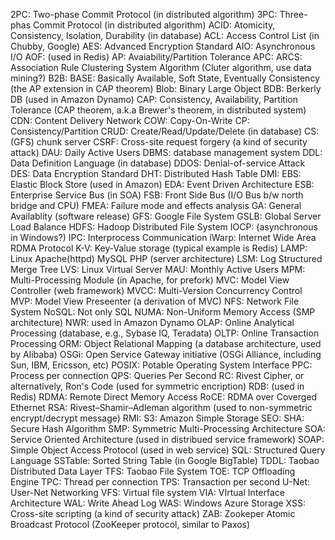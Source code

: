 2PC: Two-phase Commit Protocol (in distributed algorithm)
3PC: Three-phas Commit Protocol (in distributed algorithm)
ACID: Atomicity, Consistency, Isolation, Durability (in database)
ACL: Access Control List (in Chubby, Google)
AES: Advanced Encryption Standard
AIO: Asynchronous I/O
AOF: (used in Redis)
AP: Avaiability/Partition Tolerance
APC: 
ARCS: Association Rule Clustering System Algorithm (Cluter algorithm, use data mining?)
B2B:
BASE: Basically Available, Soft State, Eventually Consistency (the AP extension in CAP theorem)
Blob: Binary Large Object
BDB: Berkerly DB (used in Amazon Dynamo)
CAP: Consistency, Availability, Partition Tolerance (CAP theorem, a.k.a Brewer's theorem, in distributed system)
CDN: Content Delivery Network
COW: Copy-On-Write
CP: Consistency/Partition
CRUD: Create/Read/Update/Delete (in database)
CS: (GFS) chunk server
CSRF: Cross-site request forgery (a kind of security attack)
DAU: Daily Active Users
DBMS: database management system
DDL: Data Definition Language (in database)
DDOS: Denial-of-service Attack
DES: Data Encryption Standard
DHT: Distributed Hash Table
DMI:
EBS: Elastic Block Store (used in Amazon)
EDA: Event Driven Architecture
ESB: Enterprise Service Bus (in SOA)
FSB: Front Side Bus (I/O Bus b/w north bridge and CPU)
FMEA: Failure mode and effects analysis
GA: General Availablity (software release)
GFS: Google File System
GSLB: Global Server Load Balance
HDFS: Hadoop Distributed File System
IOCP: (asynchronous in Windows?)
IPC: Interprocess Communication
iWarp: Internet Wide Area RDMA Protocol
K-V: Key-Value storage (typical example is Redis)
LAMP: Linux Apache(httpd) MySQL PHP (server architecture)
LSM: Log Structured Merge Tree
LVS: Linux Virtual Server
MAU: Monthly Active Users
MPM: Multi-Processing Module (in Apache, for prefork)
MVC: Model View Controller (web framework)
MVCC: Multi-Version Concurrency Control
MVP: Model View Preseenter (a derivation of MVC)
NFS: Network File System
NoSQL: Not only SQL
NUMA: Non-Uniform Memory Access (SMP architecture)
NWR: used in Amazon Dynamo
OLAP: Online Analytical Processing (database, e.g., Sybase IQ, Teradata)
OLTP: Online Transaction Processing
ORM: Object Relational Mapping (a database architecture, used by Alibaba)
OSGi: Open Service Gateway initiative (OSGi Alliance, including Sun, IBM, Ericsson, etc)
POSIX: Potable Operating System Interface
PPC: Process per connection
QPS: Queries Per Second
RC: Rivest Cipher, or alternatively, Ron's Code (used for symmetric encription)
RDB: (used in Redis)
RDMA: Remote Direct Memory Access
RoCE: RDMA over Coverged Ethernet
RSA: Rivest–Shamir–Adleman algorithm (used to non-symmetric encrypt/decrypt message)
RMI:
S3: Amazon Simple Storage
SEO:
SHA: Secure Hash Algorithm
SMP: Symmetric Multi-Processing Architecture
SOA: Service Oriented Architecture (used in distribued service framework)
SOAP: Simple Object Access Protocol (used in web service)
SQL: Structured Query Language
SSTable: Sorted String Table (in Google BigTable)
TDDL: Taobao Distributed Data Layer
TFS: Taobao File System
TOE: TCP Offloading Engine
TPC: Thread per connection
TPS: Transaction per second
U-Net: User-Net Networking
VFS: Virtual file system
VIA: VIrtual Interface Architecture
WAL: Write Ahead Log
WAS: Windows Azure Storage
XSS: Cross-site scripting (a kind of security attack)
ZAB: Zookeper Atomic Broadcast Protocol (ZooKeeper protocol, similar to Paxos)